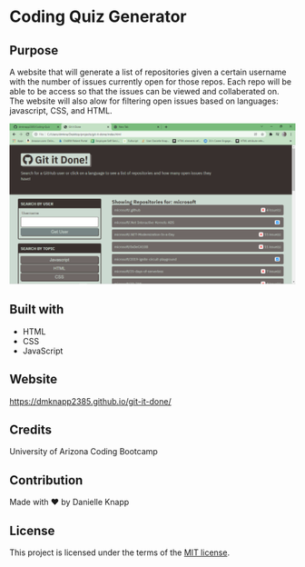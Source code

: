 # Coding Quiz Generator
## Purpose
A website that will generate a list of repositories given a certain username with the number of issues currently open for those repos. Each repo will be able to be access so that the issues can be viewed and collaberated on. The website will also alow for filtering open issues based on languages: javascript, CSS, and HTML.

![List of REpositories](/images/repo-list.png "sample list")

## Built with
* HTML
* CSS
* JavaScript

## Website
https://dmknapp2385.github.io/git-it-done/

## Credits
University of Arizona Coding Bootcamp

## Contribution
Made with ❤ by Danielle Knapp

## License
This project is licensed under the terms of the [MIT license](/license.txt).